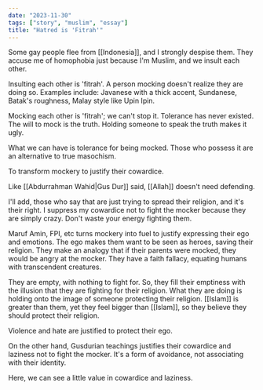 ```yaml
---
date: "2023-11-30"
tags: ["story", "muslim", "essay"]
title: "Hatred is 'Fitrah'"
---
```


Some gay people flee from [[Indonesia]], and I strongly despise them. They accuse me of homophobia just because I'm Muslim, and we insult each other.

Insulting each other is 'fitrah'. A person mocking doesn't realize they are doing so. Examples include: Javanese with a thick accent, Sundanese, Batak's roughness, Malay style like Upin Ipin.

Mocking each other is 'fitrah'; we can't stop it. Tolerance has never existed. The will to mock is the truth. Holding someone to speak the truth makes it ugly.

What we can have is tolerance for being mocked. Those who possess it are an alternative to true masochism.

To transform mockery to justify their cowardice.

Like [[Abdurrahman Wahid|Gus Dur]] said, [[Allah]] doesn't need defending. 

I'll add, those who say that are just trying to spread their religion, and it's their right. I suppress my cowardice not to fight the mocker because they are simply crazy. Don't waste your energy fighting them.

Maruf Amin, FPI, etc turns mockery into fuel to justify expressing their ego and emotions. The ego makes them want to be seen as heroes, saving their religion. They make an analogy that if their parents were mocked, they would be angry at the mocker. They have a faith fallacy, equating humans with transcendent creatures.

They are empty, with nothing to fight for. So, they fill their emptiness with the illusion that they are fighting for their religion. What they are doing is holding onto the image of someone protecting their religion. [[Islam]] is greater than them, yet they feel bigger than [[Islam]], so they believe they should protect their religion.

Violence and hate are justified to protect their ego. 

On the other hand, Gusdurian teachings justifies their cowardice and laziness not to fight the mocker. It's a form of avoidance, not associating with their identity. 

Here, we can see a little value in cowardice and laziness.
